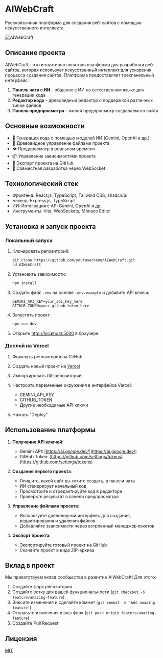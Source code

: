 # AIWebCraft

Русскоязычная платформа для создания веб-сайтов с помощью искусственного интеллекта.

![AIWebCraft](https://via.placeholder.com/800x400?text=AIWebCraft)

## Описание проекта

AIWebCraft - это интуитивно понятная платформа для разработки веб-сайтов, которая использует искусственный интеллект для ускорения процесса создания сайтов. Платформа предоставляет трехпанельный интерфейс:

1. **Панель чата с ИИ** - общение с ИИ на естественном языке для генерации кода
2. **Редактор кода** - древовидный редактор с поддержкой различных типов файлов
3. **Панель предпросмотра** - живой предпросмотр создаваемого сайта

## Основные возможности

- 🤖 Генерация кода с помощью моделей ИИ (Gemini, OpenAI и др.)
- 🌲 Древовидное управление файлами проекта
- 👁️ Предпросмотр в реальном времени
- 📦 Управление зависимостями проекта
- 💾 Экспорт проекта на GitHub
- 🔄 Совместная разработка через WebSocket

## Технологический стек

- Фронтенд: React.js, TypeScript, Tailwind CSS, shadcn/ui
- Бэкенд: Express.js, TypeScript
- ИИ: Интеграция с API Gemini, OpenAI и др.
- Инструменты: Vite, WebSockets, Monaco Editor

## Установка и запуск проекта

### Локальный запуск

1. Клонировать репозиторий:
   ```bash
   git clone https://github.com/yourusername/AIWebCraft.git
   cd AIWebCraft
   ```

2. Установить зависимости:
   ```bash
   npm install
   ```

3. Создать файл `.env` на основе `.env.example` и добавить API ключи:
   ```
   GEMINI_API_KEY=your_api_key_here
   GITHUB_TOKEN=your_github_token_here
   ```

4. Запустить проект:
   ```bash
   npm run dev
   ```

5. Открыть [http://localhost:5000](http://localhost:5000) в браузере

### Деплой на Vercel

1. Форкнуть репозиторий на GitHub

2. Создать новый проект на [Vercel](https://vercel.com)

3. Импортировать Git-репозиторий

4. Настроить переменные окружения в интерфейсе Vercel:
   - GEMINI_API_KEY
   - GITHUB_TOKEN
   - Другие необходимые API ключи

5. Нажать "Deploy"

## Использование платформы

1. **Получение API ключей**:
   - Gemini API: [https://ai.google.dev/](https://ai.google.dev/)
   - GitHub Token: [https://github.com/settings/tokens](https://github.com/settings/tokens)

2. **Создание первого проекта**:
   - Опишите, какой сайт вы хотите создать, в панели чата
   - ИИ сгенерирует начальный код
   - Просмотрите и отредактируйте код в редакторе
   - Проверьте результат в панели предпросмотра

3. **Управление файлами проекта**:
   - Используйте древовидный интерфейс для создания, редактирования и удаления файлов
   - Добавляйте зависимости через встроенный менеджер пакетов

4. **Экспорт проекта**:
   - Экспортируйте готовый проект на GitHub
   - Скачайте проект в виде ZIP-архива

## Вклад в проект

Мы приветствуем вклад сообщества в развитие AIWebCraft! Для этого:

1. Создайте форк репозитория
2. Создайте ветку для вашей функциональности (`git checkout -b feature/amazing-feature`)
3. Внесите изменения и сделайте коммит (`git commit -m 'Add amazing feature'`)
4. Отправьте изменения в ваш форк (`git push origin feature/amazing-feature`)
5. Создайте Pull Request

## Лицензия

[MIT](LICENSE)